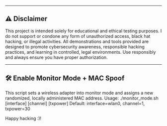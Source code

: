  -----------------------------
 ⚠️ Disclaimer 
 -----------------------------

 This project is intended solely for educational and ethical testing purposes.
 I do not support or condone any form of unauthorized access, black hat hacking, or illegal activities. 
 All demonstrations and tools provided are designed to promote cybersecurity awareness, responsible hacking practices, and learning in controlled, legal environments.
 Use responsibly and always ensure you have proper authorization.
 
 -----------------------------
🛠️ Enable Monitor Mode + MAC Spoof
 -----------------------------
 This script sets a wireless adapter into monitor mode
 and assigns a new randomized, locally administered MAC address.
   Usage:
   ./monitor_mode.sh [interface] [channel] [txpower]
   Default: 
   interface=wlan0, channel=1, txpower=30

 Happy hacking :)!
